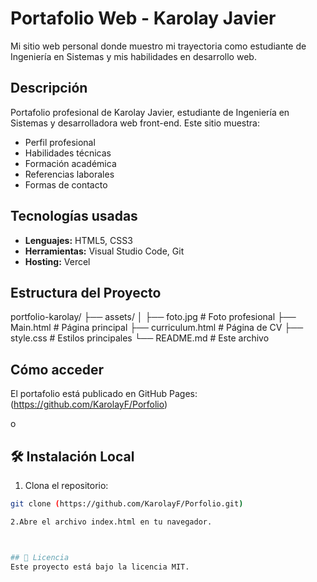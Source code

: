 # Portafolio Web - Karolay Javier

Mi sitio web personal donde muestro mi trayectoria como estudiante de Ingeniería en Sistemas y mis habilidades en desarrollo web.

##  Descripción

Portafolio profesional de Karolay Javier, estudiante de Ingeniería en Sistemas y desarrolladora web front-end. Este sitio muestra:

- Perfil profesional
- Habilidades técnicas
- Formación académica
- Referencias laborales
- Formas de contacto
## Tecnologías usadas

- **Lenguajes:** HTML5, CSS3
- **Herramientas:** Visual Studio Code, Git
- **Hosting:** Vercel

##  Estructura del Proyecto
portfolio-karolay/
├── assets/
│ ├── foto.jpg # Foto profesional
├── Main.html # Página principal
├── curriculum.html # Página de CV
├── style.css # Estilos principales
└── README.md # Este archivo
## Cómo acceder
El portafolio está publicado en GitHub Pages:  
 (https://github.com/KarolayF/Porfolio)

o


## 🛠 Instalación Local

1. Clona el repositorio:
```bash
git clone (https://github.com/KarolayF/Porfolio.git)

2.Abre el archivo index.html en tu navegador.



## 📄 Licencia
Este proyecto está bajo la licencia MIT.

